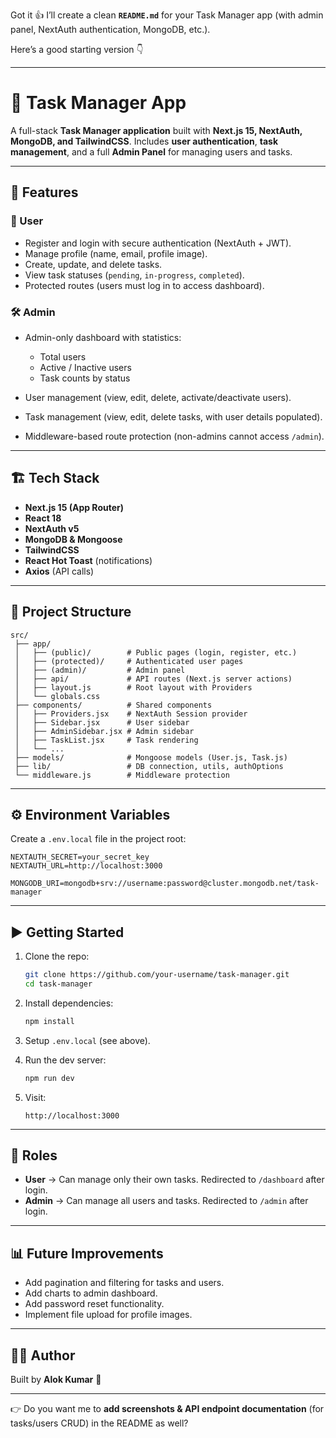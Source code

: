 Got it 👍 I’ll create a clean **`README.md`** for your Task Manager app (with admin panel, NextAuth authentication, MongoDB, etc.).

Here’s a good starting version 👇

---

# 📝 Task Manager App

A full-stack **Task Manager application** built with **Next.js 15, NextAuth, MongoDB, and TailwindCSS**.
Includes **user authentication**, **task management**, and a full **Admin Panel** for managing users and tasks.

---

## 🚀 Features

### 👤 User

* Register and login with secure authentication (NextAuth + JWT).
* Manage profile (name, email, profile image).
* Create, update, and delete tasks.
* View task statuses (`pending`, `in-progress`, `completed`).
* Protected routes (users must log in to access dashboard).

### 🛠️ Admin

* Admin-only dashboard with statistics:

  * Total users
  * Active / Inactive users
  * Task counts by status
* User management (view, edit, delete, activate/deactivate users).
* Task management (view, edit, delete tasks, with user details populated).
* Middleware-based route protection (non-admins cannot access `/admin`).

---

## 🏗️ Tech Stack

* **Next.js 15 (App Router)**
* **React 18**
* **NextAuth v5**
* **MongoDB & Mongoose**
* **TailwindCSS**
* **React Hot Toast** (notifications)
* **Axios** (API calls)

---

## 📂 Project Structure

```
src/
 ├── app/
 │   ├── (public)/        # Public pages (login, register, etc.)
 │   ├── (protected)/     # Authenticated user pages
 │   ├── (admin)/         # Admin panel
 │   ├── api/             # API routes (Next.js server actions)
 │   ├── layout.js        # Root layout with Providers
 │   └── globals.css
 ├── components/          # Shared components
 │   ├── Providers.jsx    # NextAuth Session provider
 │   ├── Sidebar.jsx      # User sidebar
 │   ├── AdminSidebar.jsx # Admin sidebar
 │   ├── TaskList.jsx     # Task rendering
 │   └── ...
 ├── models/              # Mongoose models (User.js, Task.js)
 ├── lib/                 # DB connection, utils, authOptions
 └── middleware.js        # Middleware protection
```

---

## ⚙️ Environment Variables

Create a `.env.local` file in the project root:

```env
NEXTAUTH_SECRET=your_secret_key
NEXTAUTH_URL=http://localhost:3000

MONGODB_URI=mongodb+srv://username:password@cluster.mongodb.net/task-manager
```

---

## ▶️ Getting Started

1. Clone the repo:

   ```bash
   git clone https://github.com/your-username/task-manager.git
   cd task-manager
   ```

2. Install dependencies:

   ```bash
   npm install
   ```

3. Setup `.env.local` (see above).

4. Run the dev server:

   ```bash
   npm run dev
   ```

5. Visit:

   ```
   http://localhost:3000
   ```

---

## 🔐 Roles

* **User** → Can manage only their own tasks. Redirected to `/dashboard` after login.
* **Admin** → Can manage all users and tasks. Redirected to `/admin` after login.

---

## 📊 Future Improvements

* Add pagination and filtering for tasks and users.
* Add charts to admin dashboard.
* Add password reset functionality.
* Implement file upload for profile images.

---

## 🧑‍💻 Author

Built by **Alok Kumar** 🚀

---

👉 Do you want me to **add screenshots & API endpoint documentation** (for tasks/users CRUD) in the README as well?
